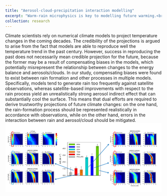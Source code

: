 ```yaml
---
title: "Aerosol-cloud-precipitation interaction modelling"
excerpt: "Warm-rain microphysics is key to modelling future warming.<br/><img src='/images/research_02.png'>"
collection: research
---
```


Climate scientists rely on numerical climate models to project temperature changes in the coming decades. The credibility of the projections is argued to arise from the fact that models are able to reproduce well the temperature trend in the past century. However, success in reproducing the past does not necessarily mean credible projection for the future, because the former may be a result of compensating biases in the models, which potentially misrepresent the relationship between changes to the energy balance and aerosols/clouds. In our study, compensating biases were found to exist between rain formation and other processes in multiple models. Specifically, models tend to generate rain too frequently against satellite observations, whereas satellite-based improvements with respect to the rain process yield an unrealistically strong aerosol indirect effect that can substantially cool the surface. This means that dual efforts are required to derive trustworthy projections of future climate changes: on the one hand, the rain-formation process should be represented realistically in accordance with observations, while on the other hand, errors in the interaction between rain and aerosol/cloud should be mitigated.
<br/><img src='/images/research_02.png' width="800" height="auto">
